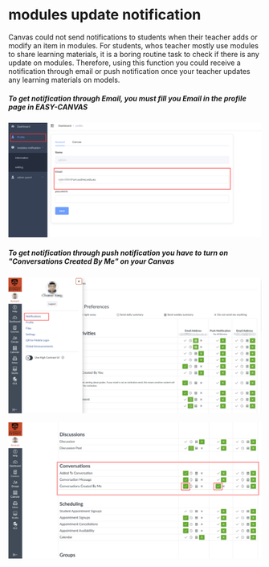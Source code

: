 # modules update notification

Canvas could not send notifications to students when their teacher adds or modify an item in modules. 
For students, whos teacher mostly use modules to share learning materials, 
it is a boring routine task to check if there is any update on modules. Therefore, 
using this function you could receive a notification through email or push notification once your teacher updates any learning materials on models.

##### To get notification through Email, you must fill you Email in the profile page in EASY-CANVAS

![](https://raw.githubusercontent.com/chunsiyang/easy-canvas/master/img/fill_email.png)

##### To get notification through push notification you have to turn on "Conversations Created By Me" on your Canvas

![](https://raw.githubusercontent.com/chunsiyang/easy-canvas/master/img/push1.png)

![](https://raw.githubusercontent.com/chunsiyang/easy-canvas/master/img/push2.png)
